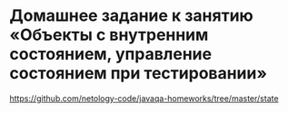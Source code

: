 # Домашнее задание к занятию «Объекты с внутренним состоянием, управление состоянием при тестировании»

https://github.com/netology-code/javaqa-homeworks/tree/master/state
